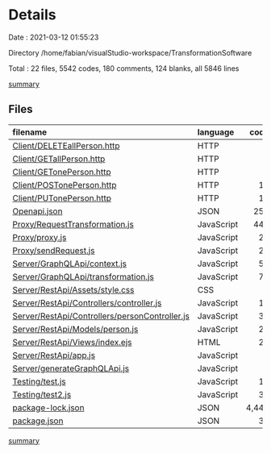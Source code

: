 # Details

Date : 2021-03-12 01:55:23

Directory /home/fabian/visualStudio-workspace/TransformationSoftware

Total : 22 files,  5542 codes, 180 comments, 124 blanks, all 5846 lines

[summary](results.md)

## Files
| filename | language | code | comment | blank | total |
| :--- | :--- | ---: | ---: | ---: | ---: |
| [Client/DELETEallPerson.http](/Client/DELETEallPerson.http) | HTTP | 2 | 0 | 1 | 3 |
| [Client/GETallPerson.http](/Client/GETallPerson.http) | HTTP | 3 | 0 | 2 | 5 |
| [Client/GETonePerson.http](/Client/GETonePerson.http) | HTTP | 3 | 0 | 4 | 7 |
| [Client/POSTonePerson.http](/Client/POSTonePerson.http) | HTTP | 11 | 0 | 2 | 13 |
| [Client/PUTonePerson.http](/Client/PUTonePerson.http) | HTTP | 11 | 0 | 1 | 12 |
| [Openapi.json](/Openapi.json) | JSON | 259 | 0 | 3 | 262 |
| [Proxy/RequestTransformation.js](/Proxy/RequestTransformation.js) | JavaScript | 446 | 35 | 40 | 521 |
| [Proxy/proxy.js](/Proxy/proxy.js) | JavaScript | 21 | 3 | 6 | 30 |
| [Proxy/sendRequest.js](/Proxy/sendRequest.js) | JavaScript | 25 | 0 | 2 | 27 |
| [Server/GraphQLApi/context.js](/Server/GraphQLApi/context.js) | JavaScript | 50 | 13 | 6 | 69 |
| [Server/GraphQLApi/transformation.js](/Server/GraphQLApi/transformation.js) | JavaScript | 71 | 6 | 9 | 86 |
| [Server/RestApi/Assets/style.css](/Server/RestApi/Assets/style.css) | CSS | 0 | 0 | 1 | 1 |
| [Server/RestApi/Controllers/controller.js](/Server/RestApi/Controllers/controller.js) | JavaScript | 15 | 28 | 6 | 49 |
| [Server/RestApi/Controllers/personController.js](/Server/RestApi/Controllers/personController.js) | JavaScript | 32 | 21 | 8 | 61 |
| [Server/RestApi/Models/person.js](/Server/RestApi/Models/person.js) | JavaScript | 26 | 36 | 5 | 67 |
| [Server/RestApi/Views/index.ejs](/Server/RestApi/Views/index.ejs) | HTML | 28 | 31 | 10 | 69 |
| [Server/RestApi/app.js](/Server/RestApi/app.js) | JavaScript | 9 | 5 | 7 | 21 |
| [Server/generateGraphQLApi.js](/Server/generateGraphQLApi.js) | JavaScript | 0 | 2 | 0 | 2 |
| [Testing/test.js](/Testing/test.js) | JavaScript | 14 | 0 | 5 | 19 |
| [Testing/test2.js](/Testing/test2.js) | JavaScript | 37 | 0 | 4 | 41 |
| [package-lock.json](/package-lock.json) | JSON | 4,442 | 0 | 1 | 4,443 |
| [package.json](/package.json) | JSON | 37 | 0 | 1 | 38 |

[summary](results.md)
